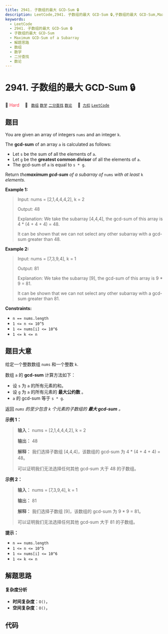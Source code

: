 ```yaml
---
title: 2941. 子数组的最大 GCD-Sum 🔒
description: LeetCode,2941. 子数组的最大 GCD-Sum 🔒,子数组的最大 GCD-Sum,Maximum GCD-Sum of a Subarray,解题思路,数组,数学,二分查找,数论
keywords:
  - LeetCode
  - 2941. 子数组的最大 GCD-Sum 🔒
  - 子数组的最大 GCD-Sum
  - Maximum GCD-Sum of a Subarray
  - 解题思路
  - 数组
  - 数学
  - 二分查找
  - 数论
---
```


# 2941. 子数组的最大 GCD-Sum 🔒

🔴 <font color=#ff334b>Hard</font>&emsp; 🔖&ensp; [`数组`](/tag/array.md) [`数学`](/tag/math.md) [`二分查找`](/tag/binary-search.md) [`数论`](/tag/number-theory.md)&emsp; 🔗&ensp;[`力扣`](https://leetcode.cn/problems/maximum-gcd-sum-of-a-subarray) [`LeetCode`](https://leetcode.com/problems/maximum-gcd-sum-of-a-subarray)

## 题目

You are given an array of integers `nums` and an integer `k`.

The **gcd-sum** of an array `a` is calculated as follows:

  * Let `s` be the sum of all the elements of `a`.
  * Let `g` be the **greatest common divisor** of all the elements of `a`.
  * The gcd-sum of `a` is equal to `s * g`.

Return _the**maximum gcd-sum** of a subarray of_ `nums` _with at least_ `k`
_elements._



**Example 1:**

> Input: nums = [2,1,4,4,4,2], k = 2
> 
> Output: 48
> 
> Explanation: We take the subarray [4,4,4], the gcd-sum of this array is 4 * (4 + 4 + 4) = 48.
> 
> It can be shown that we can not select any other subarray with a gcd-sum greater than 48.

**Example 2:**

> Input: nums = [7,3,9,4], k = 1
> 
> Output: 81
> 
> Explanation: We take the subarray [9], the gcd-sum of this array is 9 * 9 = 81.
> 
> It can be shown that we can not select any other subarray with a gcd-sum greater than 81.



**Constraints:**

  * `n == nums.length`
  * `1 <= n <= 10^5`
  * `1 <= nums[i] <= 10^6`
  * `1 <= k <= n`


## 题目大意

给定一个整数数组 `nums` 和一个整数 `k`.

数组 `a` 的 **gcd-sum**  计算方法如下：

  * 设 `s` 为 `a` 的所有元素的和。
  * 设 `g` 为 `a` 的所有元素的 **最大公约数** 。
  * `a` 的 gcd-sum 等于 `s * g`.

返回 _`nums` 的至少包含 `k` 个元素的子数组的 **最大 gcd-sum** 。_



**示例 1：**

> 
> 
> 
> 
> 
> **输入：** nums = [2,1,4,4,4,2], k = 2
> 
> **输出：** 48
> 
> **解释：** 我们选择子数组 [4,4,4]，该数组的 gcd-sum 为 4 * (4 + 4 + 4) = 48。
> 
> 可以证明我们无法选择任何其他 gcd-sum 大于 48 的子数组。

**示例 2：**

> 
> 
> 
> 
> 
> **输入：** nums = [7,3,9,4], k = 1
> 
> **输出：** 81
> 
> **解释：** 我们选择子数组 [9]，该数组的 gcd-sum 为 9 * 9 = 81。
> 
> 可以证明我们无法选择任何其他 gcd-sum 大于 81 的子数组。



**提示：**

  * `n == nums.length`
  * `1 <= n <= 10^5`
  * `1 <= nums[i] <= 10^6`
  * `1 <= k <= n`


## 解题思路

#### 复杂度分析

- **时间复杂度**：`O()`，
- **空间复杂度**：`O()`，

## 代码

```javascript

```